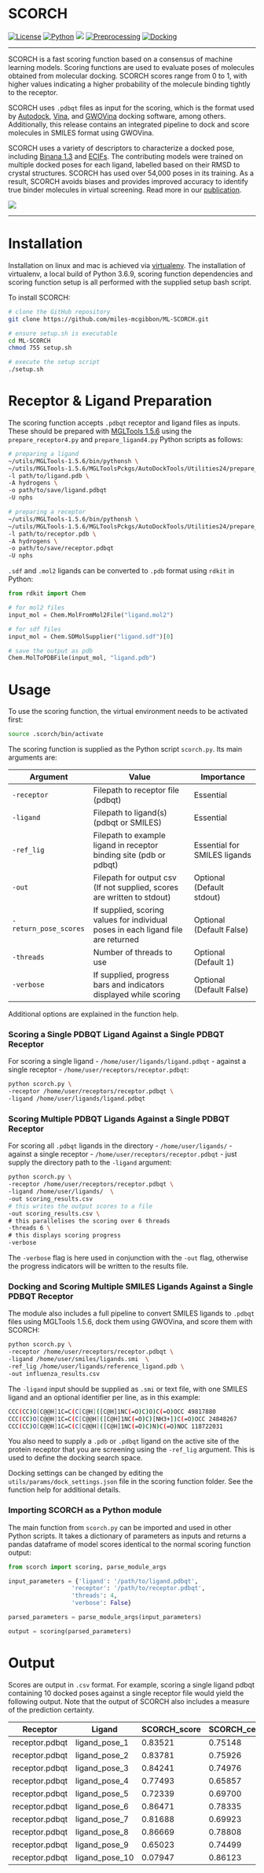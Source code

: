 # SCORCH

[![License](https://img.shields.io/badge/License-MIT-blue)](https://opensource.org/licenses/MIT)
[![Python](https://img.shields.io/badge/Python-3.6.9-blue)](https://www.python.org/downloads/release/python-369/)
![](https://img.shields.io/badge/OS-linux%20%7C%20OS%20X-blueviolet)
[![Preprocessing](https://img.shields.io/badge/preprocessing-MGLTools%201.5.6-brightgreen)](https://ccsb.scripps.edu/mgltools/1-5-6/)
[![Docking](https://img.shields.io/badge/docking-GWOVina%201.0-brightgreen)](https://doi.org/10.1111/cbdd.13764)

---

SCORCH is a fast scoring function based on a consensus of machine learning models. Scoring functions are used to evaluate poses of molecules obtained from molecular docking. SCORCH scores range from 0 to 1, with higher values indicating a higher probability of the molecule binding tightly to the receptor.

SCORCH uses `.pdbqt` files as input for the scoring, which is the format used by [Autodock](https://autodock.scripps.edu/), [Vina](https://dx.doi.org/10.1002/jcc.21334), and [GWOVina](https://cbbio.online/software/gwovina/index.html) docking software, among others. Additionally, this release contains an integrated pipeline to dock and score molecules in SMILES format using GWOVina.

SCORCH uses a variety of descriptors to characterize a docked pose, including [Binana 1.3](https://git.durrantlab.pitt.edu/jdurrant/binana/-/tree/1.3) and [ECIFs](https://github.com/DIFACQUIM/ECIF). The contributing models were trained on multiple docked poses for each ligand, labelled based on their RMSD to crystal structures. SCORCH has used over 54,000 poses in its training. As a result, SCORCH avoids biases and provides improved accuracy to identify true binder molecules in virtual screening. Read more in our [publication]().


![](https://raw.githubusercontent.com/miles-mcgibbon/miles-mcgibbon/main/.github/images/pose_labels.gif)

---

# Installation

Installation on linux and mac is achieved via [virtualenv](https://virtualenv.pypa.io/en/latest/). The installation of virtualenv, a local build of Python 3.6.9, scoring function dependencies and scoring function setup is all performed with the supplied setup bash script.

To install SCORCH:

```bash
# clone the GitHub repository
git clone https://github.com/miles-mcgibbon/ML-SCORCH.git

# ensure setup.sh is executable
cd ML-SCORCH
chmod 755 setup.sh

# execute the setup script
./setup.sh
```

# Receptor & Ligand Preparation

The scoring function accepts `.pdbqt` receptor and ligand files as inputs. These should be prepared with [MGLTools 1.5.6](https://ccsb.scripps.edu/mgltools/1-5-6/) using the `prepare_receptor4.py` and `prepare_ligand4.py` Python scripts as follows:

```bash
# preparing a ligand
~/utils/MGLTools-1.5.6/bin/pythonsh \
~/utils/MGLTools-1.5.6/MGLToolsPckgs/AutoDockTools/Utilities24/prepare_ligand4.py \
-l path/to/ligand.pdb \
-A hydrogens \
-o path/to/save/ligand.pdbqt
-U nphs

# preparing a receptor
~/utils/MGLTools-1.5.6/bin/pythonsh \
~/utils/MGLTools-1.5.6/MGLToolsPckgs/AutoDockTools/Utilities24/prepare_receptor4.py \
-l path/to/receptor.pdb \
-A hydrogens \
-o path/to/save/receptor.pdbqt
-U nphs
```

`.sdf` and `.mol2` ligands can be converted to `.pdb` format using `rdkit` in Python:

```python
from rdkit import Chem

# for mol2 files
input_mol = Chem.MolFromMol2File("ligand.mol2")

# for sdf files
input_mol = Chem.SDMolSupplier("ligand.sdf")[0]

# save the output as pdb
Chem.MolToPDBFile(input_mol, "ligand.pdb")
```

# Usage

To use the scoring function, the virtual environment needs to be activated first:

```bash
source .scorch/bin/activate
```

The scoring function is supplied as the Python script `scorch.py`. Its main arguments are:

|Argument     |Value                                                                                     |Importance                  |
|-------------|------------------------------------------------------------------------------------------|----------------------------|
|`-receptor`    |Filepath to receptor file (pdbqt)                                                       |Essential                   |
|`-ligand `     |Filepath to ligand(s) (pdbqt or SMILES)                                                 |Essential                   |
|`-ref_lig`    |Filepath to example ligand in receptor binding site (pdb or pdbqt)                       |Essential for SMILES ligands|
|`-out`         |Filepath for output csv (If not supplied, scores are written to stdout)                  |Optional (Default stdout)   |
|`-return_pose_scores` |If supplied, scoring values for individual poses in each ligand file are returned | Optional (Default False) |
|`-threads`     |Number of threads to use                                                                |Optional (Default 1)        |
|`-verbose`     |If supplied, progress bars and indicators displayed while scoring                  |Optional (Default False)    |

Additional options are explained in the function help.

### Scoring a Single PDBQT Ligand Against a Single PDBQT Receptor

For scoring a single ligand - `/home/user/ligands/ligand.pdbqt` - against a single receptor - `/home/user/receptors/receptor.pdbqt`:

```bash
python scorch.py \
-receptor /home/user/receptors/receptor.pdbqt \
-ligand /home/user/ligands/ligand.pdbqt
```

### Scoring Multiple PDBQT Ligands Against a Single PDBQT Receptor

For scoring all `.pdbqt` ligands in the directory - `/home/user/ligands/` - against a single receptor - `/home/user/receptors/receptor.pdbqt` - just supply the directory path to the `-ligand` argument:

```bash
python scorch.py \
-receptor /home/user/receptors/receptor.pdbqt \
-ligand /home/user/ligands/  \
-out scoring_results.csv
# this writes the output scores to a file
-out scoring_results.csv \
# this parallelises the scoring over 6 threads
-threads 6 \
# this displays scoring progress
-verbose
```

The `-verbose` flag is here used in conjunction with the `-out` flag, otherwise the progress indicators will be written to the results file.


### Docking and Scoring Multiple SMILES Ligands Against a Single PDBQT Receptor


The module also includes a full pipeline to convert SMILES ligands to `.pdbqt` files using MGLTools 1.5.6, dock them using GWOVina, and score them with SCORCH:

```bash
python scorch.py \
-receptor /home/user/receptors/receptor.pdbqt \
-ligand /home/user/smiles/ligands.smi  \
-ref_lig /home/user/ligands/reference_ligand.pdb \
-out influenza_results.csv
```

The `-ligand` input should be supplied as `.smi`  or text file, with one SMILES ligand and an optional identifier per line, as in this example:

```bash
CCC(CC)O[C@@H]1C=C(C[C@H]([C@H]1NC(=O)C)O)C(=O)OCC 49817880
CCC(CC)O[C@@H]1C=C(C[C@@H]([C@H]1NC(=O)C)[NH3+])C(=O)OCC 24848267
CCC(CC)O[C@@H]1C=C(C[C@@H]([C@H]1NC(=O)C)N)C(=O)NOC 118722031
```

You also need to supply a `.pdb` or `.pdbqt` ligand on the active site of the protein receptor that you are screening using the `-ref_lig` argument. This is used to define the docking search space.

Docking settings can be changed by editing the `utils/params/dock_settings.json` file in the scoring function folder. See the function help for additional details.

### Importing SCORCH as a Python module

The main function from `scorch.py` can be imported and used in other Python scripts. It takes a dictionary of parameters as inputs and returns a pandas dataframe of model scores identical to the normal scoring function output:

```python
from scorch import scoring, parse_module_args

input_parameters = {'ligand': '/path/to/ligand.pdbqt',
                  'receptor': '/path/to/receptor.pdbqt',
                  'threads': 4,
                  'verbose': False}

parsed_parameters = parse_module_args(input_parameters)

output = scoring(parsed_parameters)
```

# Output

Scores are output in `.csv` format. For example, scoring a single ligand pdbqt containing 10 docked poses against a single receptor file would yield the following output. Note that the output of SCORCH also includes a measure of the prediction certainty.

|Receptor      |Ligand        |SCORCH_score  |SCORCH_certainty|
|--------------|--------------|--------------|----------------|
|receptor.pdbqt|ligand_pose_1      |0.83521       |0.75148         |
|receptor.pdbqt|ligand_pose_2      |0.83781       |0.75926         |
|receptor.pdbqt|ligand_pose_3      |0.84241       |0.74976         |
|receptor.pdbqt|ligand_pose_4      |0.77493       |0.65857         |
|receptor.pdbqt|ligand_pose_5      |0.72339       |0.69700         |
|receptor.pdbqt|ligand_pose_6      |0.86471       |0.78335         |
|receptor.pdbqt|ligand_pose_7      |0.81688       |0.69923         |
|receptor.pdbqt|ligand_pose_8      |0.86669       |0.78808         |
|receptor.pdbqt|ligand_pose_9      |0.65023       |0.74499         |
|receptor.pdbqt|ligand_pose_10     |0.07947       |0.86123         |
